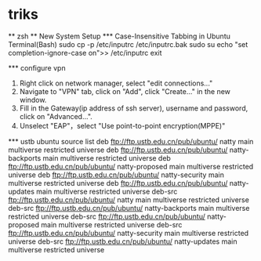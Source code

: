triks
=====
** zsh
** New System Setup
*** Case-Insensitive Tabbing in Ubuntu Terminal(Bash)
    sudo cp -p /etc/inputrc /etc/inputrc.bak
    sudo su
    echo "set completion-ignore-case on">>  /etc/inputrc
    exit
    
*** configure vpn
1. Right click on network manager, select "edit connections..."
2. Navigate to "VPN" tab, click on "Add", click "Create..." in the new window.
3. Fill in the Gateway(ip address of ssh server), username and password, click on "Advanced...".
4. Unselect "EAP"，select "Use point-to-point encryption(MPPE)"

*** ustb ubuntu source list
    deb ftp://ftp.ustb.edu.cn/pub/ubuntu/ natty main multiverse restricted universe
    deb ftp://ftp.ustb.edu.cn/pub/ubuntu/ natty-backports main multiverse restricted universe
    deb ftp://ftp.ustb.edu.cn/pub/ubuntu/ natty-proposed main multiverse restricted universe
    deb ftp://ftp.ustb.edu.cn/pub/ubuntu/ natty-security main multiverse restricted universe
    deb ftp://ftp.ustb.edu.cn/pub/ubuntu/ natty-updates main multiverse restricted universe
    deb-src ftp://ftp.ustb.edu.cn/pub/ubuntu/ natty main multiverse restricted universe
    deb-src ftp://ftp.ustb.edu.cn/pub/ubuntu/ natty-backports main multiverse restricted universe
    deb-src ftp://ftp.ustb.edu.cn/pub/ubuntu/ natty-proposed main multiverse restricted universe
    deb-src ftp://ftp.ustb.edu.cn/pub/ubuntu/ natty-security main multiverse restricted universe
    deb-src ftp://ftp.ustb.edu.cn/pub/ubuntu/ natty-updates main multiverse restricted universe